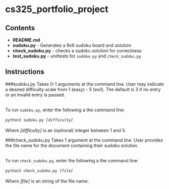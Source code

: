 # cs325_portfolio_project
## Contents
<ul>
<li><strong>README.md</strong></li>
<li><strong>sudoku.py</strong> - Generates a 9x9 sudoku board and solution</li>
<li><strong>check_sudoku.py</strong> - checks a sudoku solution for correctness</li>
<li><strong>test_sudoku.py</strong> - unittests for <code>sudoku.py</code> and <code>check_sudoku.py</code></li>
</ul>

## Instructions
###sudoku.py
Takes 0-1 arguments at the command line. User may indicate a desired difficulty scale from 1 (easy) - 5 (evil). 
The default is 3 if no entry or an invalid entry is passed.<br><br>

To run <code>sudoku.py</code>, enter the following a the command line:<br><br>
<code>python3 sudoku.py <i>[difficulty]</i></code> <br><br>
Where <i>[difficulty]</i> is an (optional) integer between 1 and 5.

###check_sudoku.py
Takes 1 argument at the command line. User provides the file name for the document containing their 
sudoku solution.<br><br>

To run <code>check_sudoku.py</code>, enter the following a the command line:<br><br>
<code>python3 check_sudoku.py <i>[file]</i></code> <br><br>
Where <i>[file]</i> is an string of the file name.
